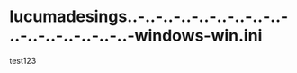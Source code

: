 lucumadesings..-..-..-..-..-..-..-..-..-..-..-..-..-..-..-..-windows-win.ini
============================================================================

test123
